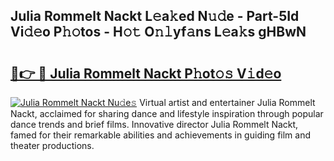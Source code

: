 ## Julia Rommelt Nackt L𝚎a𝚔ed N𝚞𝚍e - Part-5Id Vi𝚍𝚎o P𝚑𝚘tos - H𝚘𝚝 O𝚗𝚕yf𝚊ns L𝚎a𝚔s gHBwN

# <h2><a href="http://kf9orf0.oniu.top/?m=Julia+Rommelt+Nackt">🔗👉 🔴 Julia Rommelt Nackt P𝚑ot𝚘𝚜 V𝚒d𝚎o</a></h2>

[![Julia Rommelt Nackt Nu𝚍e𝚜](https://i.imgur.com/0qMVB7G.gif)](http://kf9orf0.oniu.top/?m=Julia+Rommelt+Nackt)
Virtual artist and entertainer Julia Rommelt Nackt, acclaimed for sharing dance and lifestyle inspiration through popular dance trends and brief films. Innovative director Julia Rommelt Nackt, famed for their remarkable abilities and achievements in guiding film and theater productions.  

